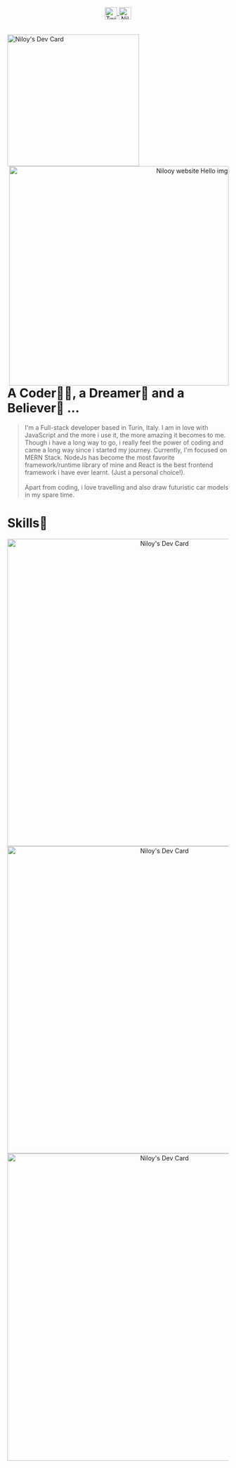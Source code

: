 <div align='center'>
   <a href="https://twitter.com/nil_ooy">
   <img align="center" alt="Twitter Profile of nil_ooy" width="28px" src="https://raw.githubusercontent.com/peterthehan/peterthehan/master/assets/twitter.svg" />
   </a>
   <a href="https://www.linkedin.com/in/rezwanferdousniloy">
   <img align="center" alt="Niloy's LinkedIN" width="28px" src="https://raw.githubusercontent.com/peterthehan/peterthehan/master/assets/linkedin.svg" />
   </a>
</div>
<br/>
</br>
<div>
   <div>
      <a align="left" href="https://app.daily.dev/nilooy">
      <img src="https://api.daily.dev/devcards/e82e7824651646d28d83816d38addc91.png?r=k7p" width="300" alt="Niloy's Dev Card"/>
      </a>
      <a align="right" href="https://nilooy.dev/about">
      <img align="right" src="https://user-images.githubusercontent.com/32486682/156157340-82084377-296b-4e71-9c87-63c6ad64bdd9.svg" width="500" alt="Nilooy website Hello img"/>
      </a>
   </div>
   <br/>
   
   # A Coder👨‍💻, a Dreamer💭 and a Believer💪 ...

> I'm a Full-stack developer based in Turin, Italy. I am in love with JavaScript and the more i use it, the more amazing it becomes to me. Though i have a long way to go, i really feel the power of coding and came a long way since i started my journey. Currently, I'm focused on MERN Stack. NodeJs has become the most favorite framework/runtime library of mine and React is the best frontend framework i have ever learnt. (Just a personal choice!).<br><br>Apart from coding, i love travelling and also draw futuristic car models in my spare time.

</div>

   # Skills🥇

<div align="center">
   <img  align="center" src="https://user-images.githubusercontent.com/32486682/156167725-e7e38076-50b5-4555-9db5-15d6d95ec67f.svg" width="700" alt="Niloy's Dev        Card"/>
</div>
<div align="center">
   <img  align="center" src="https://user-images.githubusercontent.com/32486682/156167926-b60c2d7c-0368-4032-a1ac-ad1917d010b1.svg" width="700" alt="Niloy's Dev        Card"/>
</div>
<div align="center">
   <img  align="center" src="https://user-images.githubusercontent.com/32486682/156167965-11de8cca-d196-482e-8338-a1a2eaef3f00.svg" width="700" alt="Niloy's Dev        Card"/>
</div>


